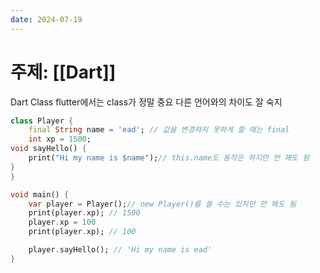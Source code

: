 ```yaml
---
date: 2024-07-19
---
```

# 주제: [[Dart]]
Dart Class
flutter에서는 class가 정말 중요
다른 언어와의 차이도 잘 숙지
```dart
class Player {
	final String name = 'ead'; // 값을 변경하지 못하게 할 때는 final
	int xp = 1500;
void sayHello() {
	print("Hi my name is $name");// this.name도 동작은 하지만 안 해도 됨
}
}

void main() {
	var player = Player();// new Player()를 쓸 수는 있지만 안 해도 됨
	print(player.xp); // 1500
	player.xp = 100
	print(player.xp); // 100

	player.sayHello(); // 'Hi my name is ead'
}
```
